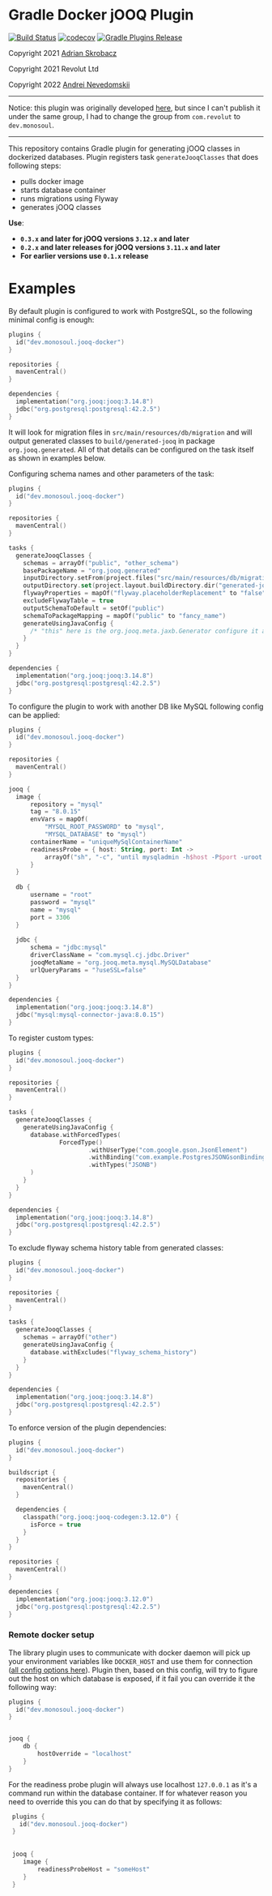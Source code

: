 # Gradle Docker jOOQ Plugin

[![Build Status](https://github.com/monosoul/jooq-gradle-plugin/actions/workflows/build-on-push.yml/badge.svg?branch=master)](https://github.com/monosoul/jooq-gradle-plugin/actions/workflows/build-on-push.yml?query=master)
[![codecov](https://codecov.io/gh/monosoul/jooq-gradle-plugin/branch/master/graph/badge.svg?token=7SWSOTIBMX)](https://codecov.io/gh/monosoul/jooq-gradle-plugin)
[![Gradle Plugins Release](https://img.shields.io/github/release/monosoul/jooq-gradle-plugin.svg)](https://plugins.gradle.org/plugin/dev.monosoul.jooq-docker)

Copyright 2021 [Adrian Skrobacz](https://github.com/adrianskrobaczrevolut)

Copyright 2021 Revolut Ltd

Copyright 2022 [Andrei Nevedomskii](https://github.com/monosoul)

---

Notice: this plugin was originally developed [here](https://github.com/revolut-engineering/jooq-plugin), but since 
I can't publish it under the same group, I had to change the group from `com.revolut` to `dev.monosoul`.

---

This repository contains Gradle plugin for generating jOOQ classes in dockerized databases.
Plugin registers task `generateJooqClasses` that does following steps:
 * pulls docker image
 * starts database container
 * runs migrations using Flyway
 * generates jOOQ classes

**Use**:
 - **`0.3.x` and later for jOOQ versions `3.12.x` and later**
 - **`0.2.x` and later releases for jOOQ versions `3.11.x` and later**
 - **For earlier versions use `0.1.x` release**

# Examples

By default plugin is configured to work with PostgreSQL, so the following minimal config is enough:
```kotlin
plugins {
  id("dev.monosoul.jooq-docker")
}

repositories {
  mavenCentral()
}

dependencies {
  implementation("org.jooq:jooq:3.14.8")
  jdbc("org.postgresql:postgresql:42.2.5")
}
```
It will look for migration files in `src/main/resources/db/migration` and will output generated classes
to `build/generated-jooq` in package `org.jooq.generated`. All of that details can be configured on the task itself
as shown in examples below.

Configuring schema names and other parameters of the task:
```kotlin
plugins {
  id("dev.monosoul.jooq-docker")
}

repositories {
  mavenCentral()
}

tasks {
  generateJooqClasses {
    schemas = arrayOf("public", "other_schema")
    basePackageName = "org.jooq.generated"
    inputDirectory.setFrom(project.files("src/main/resources/db/migration"))
    outputDirectory.set(project.layout.buildDirectory.dir("generated-jooq"))
    flywayProperties = mapOf("flyway.placeholderReplacement" to "false")
    excludeFlywayTable = true
    outputSchemaToDefault = setOf("public")
    schemaToPackageMapping = mapOf("public" to "fancy_name")
    generateUsingJavaConfig {
      /* "this" here is the org.jooq.meta.jaxb.Generator configure it as you please */
    }
  }
}

dependencies {
  implementation("org.jooq:jooq:3.14.8")
  jdbc("org.postgresql:postgresql:42.2.5")
}
```

To configure the plugin to work with another DB like MySQL following config can be applied:
```kotlin
plugins {
  id("dev.monosoul.jooq-docker")
}

repositories {
  mavenCentral()
}

jooq {
  image {
      repository = "mysql"
      tag = "8.0.15"
      envVars = mapOf(
          "MYSQL_ROOT_PASSWORD" to "mysql",
          "MYSQL_DATABASE" to "mysql")
      containerName = "uniqueMySqlContainerName"
      readinessProbe = { host: String, port: Int ->
          arrayOf("sh", "-c", "until mysqladmin -h$host -P$port -uroot -pmysql ping; do echo wait; sleep 1; done;")
      }
  }
  
  db {
      username = "root"
      password = "mysql"
      name = "mysql"
      port = 3306
  }
  
  jdbc {
      schema = "jdbc:mysql"
      driverClassName = "com.mysql.cj.jdbc.Driver"
      jooqMetaName = "org.jooq.meta.mysql.MySQLDatabase"
      urlQueryParams = "?useSSL=false"
  }
}

dependencies {
  implementation("org.jooq:jooq:3.14.8")
  jdbc("mysql:mysql-connector-java:8.0.15")
}
```

To register custom types:
```kotlin
plugins {
  id("dev.monosoul.jooq-docker")
}

repositories {
  mavenCentral()
}

tasks {
  generateJooqClasses {
    generateUsingJavaConfig {
      database.withForcedTypes(
              ForcedType()
                      .withUserType("com.google.gson.JsonElement")
                      .withBinding("com.example.PostgresJSONGsonBinding")
                      .withTypes("JSONB")
      )
    }    
  }
}

dependencies {
  implementation("org.jooq:jooq:3.14.8")
  jdbc("org.postgresql:postgresql:42.2.5")
}
```

To exclude flyway schema history table from generated classes:
```kotlin
plugins {
  id("dev.monosoul.jooq-docker")
}

repositories {
  mavenCentral()
}

tasks {
  generateJooqClasses {
    schemas = arrayOf("other")
    generateUsingJavaConfig {
      database.withExcludes("flyway_schema_history")
    }
  }
}

dependencies {
  implementation("org.jooq:jooq:3.14.8")
  jdbc("org.postgresql:postgresql:42.2.5")
}
```

To enforce version of the plugin dependencies:
```kotlin
plugins {
  id("dev.monosoul.jooq-docker")
}

buildscript {
  repositories {
    mavenCentral()
  }

  dependencies {
    classpath("org.jooq:jooq-codegen:3.12.0") {
      isForce = true
    }
  }
}

repositories {
  mavenCentral()
}

dependencies {
  implementation("org.jooq:jooq:3.12.0")
  jdbc("org.postgresql:postgresql:42.2.5")
}
```

### Remote docker setup

The library plugin uses to communicate with docker daemon will pick up your environment variables like `DOCKER_HOST` 
and use them for connection ([all config options here](https://github.com/docker-java/docker-java#configuration)). 
Plugin then, based on this config, will try to figure out the host on which database is exposed, 
if it fail you can override it the following way:

```kotlin
plugins {
  id("dev.monosoul.jooq-docker")
}


jooq {
    db {
        hostOverride = "localhost"
    }
}
```

For the readiness probe plugin will always use localhost `127.0.0.1` as it's a command run within the database container. 
If for whatever reason you need to override this you can do that by specifying it as follows:

```kotlin
 plugins {
   id("dev.monosoul.jooq-docker")
 }
 
 
 jooq {
    image {
        readinessProbeHost = "someHost"
    }
 }
```
